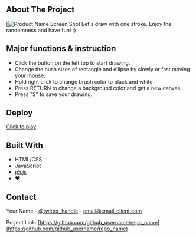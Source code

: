 
<!-- ABOUT THE PROJECT -->
## About The Project

[![Product Name Screen Shot](drawing5.png)
Let's draw with one stroke. Enjoy the randomness and have fun! :)


## Major functions & instruction

- Click the button on the left top to start drawing.
- Change the bush sizes of rectangle and ellipse by slowly or fast moving your mouse.
- Hold right click to change brush color to black and white.
- Press RETURN to change a background color and get a new canvas.
- Press "S" to save your drawing.

## Deploy

[Click to play](https://meowwwowo.github.io/Drawing-Board/)


## Built With 

* HTML/CSS
* JavaScript
* [p5.js](https://p5js.org/)
* ❤️




<!-- CONTACT -->
## Contact

Your Name - [@twitter_handle](https://twitter.com/twitter_handle) - email@email_client.com

Project Link: [https://github.com/github_username/repo_name](https://github.com/github_username/repo_name)



